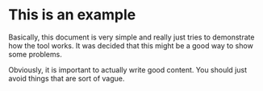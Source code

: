 # This is an example

Basically, this document is very simple and really just tries to demonstrate how the tool works. It was decided that this might be a good way to show some problems.

Obviously, it is important to actually write good content. You should just avoid things that are sort of vague.
